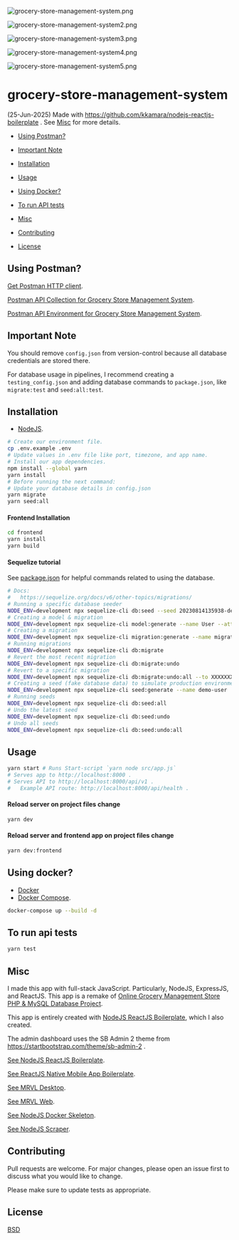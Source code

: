 ![grocery-store-management-system.png](https://github.com/kkamara/useful/blob/main/grocery-store-management-system.png?raw=true)

![grocery-store-management-system2.png](https://github.com/kkamara/useful/blob/main/grocery-store-management-system2.png?raw=true)

![grocery-store-management-system3.png](https://github.com/kkamara/useful/blob/main/grocery-store-management-system3.png?raw=true)

![grocery-store-management-system4.png](https://github.com/kkamara/useful/blob/main/grocery-store-management-system4.png?raw=true)

![grocery-store-management-system5.png](https://github.com/kkamara/useful/blob/main/grocery-store-management-system5.png?raw=true)

# grocery-store-management-system

(25-Jun-2025) Made with https://github.com/kkamara/nodejs-reactjs-boilerplate . See [Misc](#misc) for more details.

* [Using Postman?](#postman)

* [Important Note](#important-note)

* [Installation](#installation)

* [Usage](#usage)

* [Using Docker?](#using-docker)

* [To run API tests](#to-run-api-tests)

* [Misc](#misc)

* [Contributing](#contributing)

* [License](#license)

<a name="postman"></a>
## Using Postman?

[Get Postman HTTP client](https://www.postman.com).

[Postman API Collection for Grocery Store Management System](https://github.com/kkamara/grocery-store-management-system/blob/main/grocery-store-management-system.postman_collection.json).

[Postman API Environment for Grocery Store Management System](https://github.com/kkamara/grocery-store-management-system/blob/main/grocery-store-management-system.postman_environment.json).

## Important Note

You should remove `config.json` from version-control because all database credentials are stored there.

For database usage in pipelines, I recommend creating a `testing_config.json` and adding database commands to `package.json`, like `migrate:test` and `seed:all:test`.

## Installation

* [NodeJS](https://nodejs.org/en/).

```bash
# Create our environment file.
cp .env.example .env
# Update values in .env file like port, timezone, and app name.
# Install our app dependencies.
npm install --global yarn
yarn install
# Before running the next command:
# Update your database details in config.json
yarn migrate
yarn seed:all
```

#### Frontend Installation

```bash
cd frontend
yarn install
yarn build
```

#### Sequelize tutorial

See [package.json](https://github.com/kkamara/nodejs-reactjs-boilerplate/blob/main/package.json) for helpful commands related to using the database.

```bash
# Docs:
#   https://sequelize.org/docs/v6/other-topics/migrations/
# Running a specific database seeder
NODE_ENV=development npx sequelize-cli db:seed --seed 20230814135938-demo-user.js
# Creating a model & migration
NODE_ENV=development npx sequelize-cli model:generate --name User --attributes firstName:string,lastName:string,email:string
# Creating a migration
NODE_ENV=development npx sequelize-cli migration:generate --name migration-skeleton
# Running migrations
NODE_ENV=development npx sequelize-cli db:migrate
# Revert the most recent migration
NODE_ENV=development npx sequelize-cli db:migrate:undo
# Revert to a specific migration
NODE_ENV=development npx sequelize-cli db:migrate:undo:all --to XXXXXXXXXXXXXX-create-posts.js
# Creating a seed (fake database data) to simulate production environment
NODE_ENV=development npx sequelize-cli seed:generate --name demo-user
# Running seeds
NODE_ENV=development npx sequelize-cli db:seed:all
# Undo the latest seed
NODE_ENV=development npx sequelize-cli db:seed:undo
# Undo all seeds
NODE_ENV=development npx sequelize-cli db:seed:undo:all
```

## Usage

```bash
yarn start # Runs Start-script `yarn node src/app.js`
# Serves app to http://localhost:8000 .
# Serves API to http://localhost:8000/api/v1 .
#   Example API route: http://localhost:8000/api/health .
```

#### Reload server on project files change

```bash
yarn dev
```

#### Reload server and frontend app on project files change

```bash
yarn dev:frontend
```

<a name="using-docker"></a>
## Using docker?

* [Docker](https://docs.docker.com/engine/install/) 
* [Docker Compose](https://docs.docker.com/compose/install/).

```bash
docker-compose up --build -d
```

## To run api tests

```bash
yarn test
```

## Misc

I made this app with full-stack JavaScript. Particularly, NodeJS, ExpressJS, and ReactJS. This app is a remake of [Online Grocery Management Store PHP & MySQL Database Project](https://1000projects.org/online-grocery-management-store-php-mysql-database-project.html).

This app is entirely created with [NodeJS ReactJS Boilerplate](https://github.com/kkamara/nodejs-reactjs-boilerplate), which I also created.

The admin dashboard uses the SB Admin 2 theme from https://startbootstrap.com/theme/sb-admin-2 .

[See NodeJS ReactJS Boilerplate](https://github.com/kkamara/nodejs-reactjs-boilerplate).

[See ReactJS Native Mobile App Boilerplate](https://github.com/kkamara/ReactJSNativeMobileAppBoilerplate).

[See MRVL Desktop](https://github.com/kkamara/mrvl-desktop).

[See MRVL Web](https://github.com/kkamara/mrvl-web).

[See NodeJS Docker Skeleton](https://github.com/kkamara/nodejs-docker-skeleton).

[See NodeJS Scraper](https://github.com/kkamara/nodejs-scraper).

## Contributing
Pull requests are welcome. For major changes, please open an issue first to discuss what you would like to change.

Please make sure to update tests as appropriate.

## License
[BSD](https://opensource.org/licenses/BSD-3-Clause)
